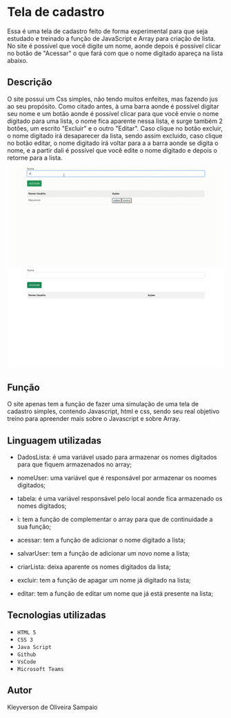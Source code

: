 # Tela de cadastro
Essa é uma tela de cadastro feito de forma experimental para que seja estudado e treinado a função de JavaScript e Array para criação de lista. No site é possível que você digite um nome, aonde depois é possível clicar no botão de "Acessar" o que fará com que o nome digitado apareça na lista abaixo.

## Descrição 
O site possui um Css simples, não tendo muitos enfeites, mas fazendo jus ao seu propósito. Como citado antes, à uma barra aonde é possível digitar seu nome e um botão aonde é possível clicar para que você envie o nome digitado para uma lista, o nome fica aparente nessa lista, e surge também 2 botões, um escrito "Excluir" e o outro "Editar". Caso clique no botão excluir, o nome digitado irá desaparecer da lista, sendo assim excluido, caso clique no botão editar, o nome digitado irá voltar para a a barra aonde se digita o nome, e a partir dali é possível que você edite o nome digitado e depois o retorne para a lista.


![Gif](img/tela.gif)
![Png](https://github.com/KleyversonO/Login-Cad/blob/main/Img/pr.png)

## Função
O site apenas tem a função de fazer uma simulação de uma tela de cadastro simples, contendo Javascript, html e css, sendo seu real objetivo treino para apreender mais sobre o Javascript e sobre Array.

## Linguagem utilizadas
- DadosLista: é uma variável usado para armazenar os nomes digitados para que fiquem armazenados no array;

- nomeUser: uma variável que é responsável por armazenar os noomes digitados;

- tabela: é uma variável responsável pelo local aonde fica armazenado os nomes digitados;

- i: tem a função de complementar o array para que de continuidade a sua função;

- acessar: tem a função de adicionar o nome digitado a lista;

- salvarUser: tem a função de adicionar um novo nome a lista;

- criarLista: deixa aparente os nomes digitados da lista;

- excluir: tem a função de apagar um nome já digitado na lista;

- editar: tem a função de editar um nome que já está presente na lista;


## Tecnologias utilizadas 

* ``HTML 5``
* ``CSS 3``
* ``Java Script``
* ``Github``
* ``VsCode``
* ``Microsoft Teams``

## Autor
Kleyverson de Oliveira Sampaio